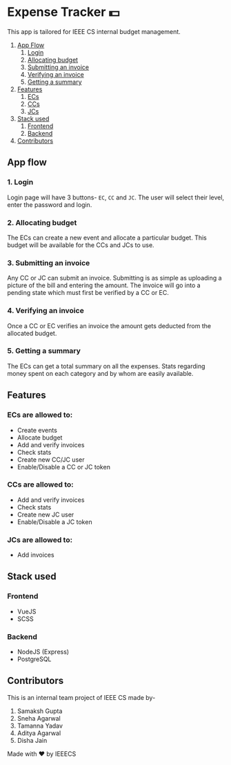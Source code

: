 # Expense Tracker 💵
This app is tailored for IEEE CS internal budget management.

1. [App Flow](#app-flow)
   1. [Login](#1-login)
   2. [Allocating budget](#2-allocating-budget)
   3. [Submitting an invoice](#3-submitting-an-invoice)
   4. [Verifying an invoice](#4-verifying-an-invoice)
   5. [Getting a summary](#5-getting-a-summary)
2. [Features](#features)
   1. [ECs](#ecs-are-allowed-to)
   2. [CCs](#ccs-are-allowed-to)
   3. [JCs](#jcs-are-allowed-to)
3. [Stack used](#stack-used)
   1. [Frontend](#frontend)
   2. [Backend](#backend)
4. [Contributors](#contributors)

## App flow

### 1. Login
Login page will have 3 buttons- `EC`, `CC` and `JC`. 
The user will select their level, enter the password and login.

### 2. Allocating budget
The ECs can create a new event and allocate a particular budget. This budget will be available
for the CCs and JCs to use. 

### 3. Submitting an invoice
Any CC or JC can submit an invoice. Submitting is as simple as uploading a picture of the bill
and entering the amount. The invoice will go into a pending state which must first be verified
by a CC or EC.

### 4. Verifying an invoice
Once a CC or EC verifies an invoice the amount gets deducted from the allocated budget.

### 5. Getting a summary
The ECs can get a total summary on all the expenses. Stats regarding money spent on each category
and by whom are easily available.


## Features

### ECs are allowed to:
- Create events
- Allocate budget
- Add and verify invoices
- Check stats
- Create new CC/JC user
- Enable/Disable a CC or JC token

### CCs are allowed to:
- Add and verify invoices
- Check stats
- Create new JC user
- Enable/Disable a JC token

### JCs are allowed to:
- Add invoices


## Stack used

### Frontend
- VueJS
- SCSS

### Backend
- NodeJS (Express)
- PostgreSQL


## Contributors

This is an internal team project of IEEE CS made by-
1. Samaksh Gupta
2. Sneha Agarwal
3. Tamanna Yadav
4. Aditya Agarwal
5. Disha Jain


Made with ❤️ by IEEECS
